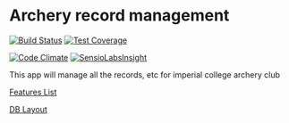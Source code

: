 Archery record management
=======

[![Build Status](https://travis-ci.org/ICAC/orbital.svg?branch=master)](https://travis-ci.org/ICAC/orbital)
[![Test Coverage](https://codeclimate.com/github/ICAC/orbital/badges/coverage.svg)](https://codeclimate.com/github/ICAC/orbital)

[![Code Climate](https://codeclimate.com/github/ICAC/orbital/badges/gpa.svg)](https://codeclimate.com/github/ICAC/orbital)
[![SensioLabsInsight](https://insight.sensiolabs.com/projects/b81e7935-0416-4887-a31d-05385aa1c7f1/mini.png)](https://insight.sensiolabs.com/projects/b81e7935-0416-4887-a31d-05385aa1c7f1)

This app will manage all the records, etc for imperial college archery club

[Features List](https://docs.google.com/document/d/1SYdeFXvhFkSVrO89gYwYxv4SR7Yko9fi2o-PIjWWkHw)

[DB Layout](https://docs.google.com/spreadsheets/d/1ZJVwgVtGbudxe12c2bmcbQpDwJRgHKISKUP4HH30N_E)
